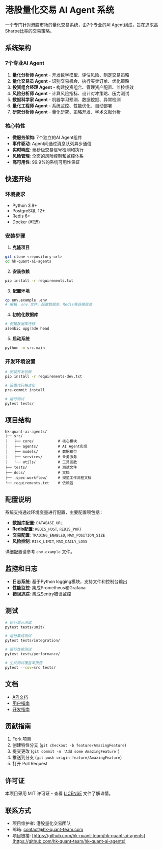 # 港股量化交易 AI Agent 系统

一个专门针对港股市场的量化交易系统，由7个专业的AI Agent组成，旨在追求高Sharpe比率的交易策略。

## 系统架构

### 7个专业AI Agent

1. **量化分析师 Agent** - 开发数学模型、评估风险、制定交易策略
2. **量化交易员 Agent** - 识别交易机会、执行买卖订单、优化策略
3. **投资组合经理 Agent** - 构建投资组合、管理资产配置、监控绩效
4. **风险分析师 Agent** - 计算风险指标、设计对冲策略、压力测试
5. **数据科学家 Agent** - 机器学习预测、数据挖掘、异常检测
6. **量化工程师 Agent** - 系统监控、性能优化、自动部署
7. **研究分析师 Agent** - 量化研究、策略开发、学术文献分析

### 核心特性

- **微服务架构**: 7个独立的AI Agent组件
- **事件驱动**: Agent间通过消息队列异步通信
- **实时响应**: 毫秒级交易信号检测和执行
- **风险管理**: 全面的风险控制和监控体系
- **高可用性**: 99.9%的系统可用性保证

## 快速开始

### 环境要求

- Python 3.9+
- PostgreSQL 12+
- Redis 6+
- Docker (可选)

### 安装步骤

1. **克隆项目**
```bash
git clone <repository-url>
cd hk-quant-ai-agents
```

2. **安装依赖**
```bash
pip install -r requirements.txt
```

3. **配置环境**
```bash
cp env.example .env
# 编辑 .env 文件，配置数据库、Redis等连接信息
```

4. **初始化数据库**
```bash
# 创建数据库迁移
alembic upgrade head
```

5. **启动系统**
```bash
python -m src.main
```

### 开发环境设置

```bash
# 安装开发依赖
pip install -r requirements-dev.txt

# 设置代码格式化
pre-commit install

# 运行测试
pytest tests/
```

## 项目结构

```
hk-quant-ai-agents/
├── src/
│   ├── core/           # 核心模块
│   ├── agents/         # AI Agent实现
│   ├── models/         # 数据模型
│   ├── services/       # 业务服务
│   └── utils/          # 工具函数
├── tests/              # 测试文件
├── docs/               # 文档
├── .spec-workflow/     # 规范工作流程文档
└── requirements.txt    # 依赖包
```

## 配置说明

系统支持通过环境变量进行配置，主要配置项包括：

- **数据库配置**: `DATABASE_URL`
- **Redis配置**: `REDIS_HOST`, `REDIS_PORT`
- **交易配置**: `TRADING_ENABLED`, `MAX_POSITION_SIZE`
- **风险控制**: `RISK_LIMIT`, `MAX_DAILY_LOSS`

详细配置请参考 `env.example` 文件。

## 监控和日志

- **日志系统**: 基于Python logging模块，支持文件和控制台输出
- **性能监控**: 集成Prometheus和Grafana
- **错误追踪**: 集成Sentry错误监控

## 测试

```bash
# 运行单元测试
pytest tests/unit/

# 运行集成测试
pytest tests/integration/

# 运行性能测试
pytest tests/performance/

# 生成测试覆盖率报告
pytest --cov=src tests/
```

## 文档

- [API文档](docs/api_reference.md)
- [用户指南](docs/user_guide.md)
- [开发指南](docs/developer_guide.md)

## 贡献指南

1. Fork 项目
2. 创建特性分支 (`git checkout -b feature/AmazingFeature`)
3. 提交更改 (`git commit -m 'Add some AmazingFeature'`)
4. 推送到分支 (`git push origin feature/AmazingFeature`)
5. 打开 Pull Request

## 许可证

本项目采用 MIT 许可证 - 查看 [LICENSE](LICENSE) 文件了解详情。

## 联系方式

- 项目维护者: 港股量化交易团队
- 邮箱: contact@hk-quant-team.com
- 项目链接: [https://github.com/hk-quant-team/hk-quant-ai-agents](https://github.com/hk-quant-team/hk-quant-ai-agents)
